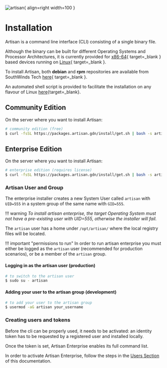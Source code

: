 ![artisan](../img/artisan.png){ align=right width=100 }

# Installation

Artisan is a command line interface (CLI) consisting of a single binary file.

Although the binary can be built for different Operating Systems and Processor Architectures, 
it is currently provided for [x86-64](https://en.wikipedia.org/wiki/X86-64){ target=_blank } based devices 
running on [Linux](https://en.wikipedia.org/wiki/Linux){ target=_blank }.

To install Artisan, both __debian__ and __rpm__ repositories are available
from SouthWinds Tech [here](https://packages.artisan.gdn){ target=_blank }.

An automated shell script is provided to facilitate the installation on any flavour of Linux [here](https://packages.artisan.gdn/install/get.sh){target=_blank}.

## Community Edition

On the server where you want to install Artisan:

```bash
# community edition (free)
$ curl -fsSL https://packages.artisan.gdn/install/get.sh | bash -s artisan_community
```

## Enterprise Edition

On the server where you want to install Artisan:

```bash
# enterprise edition (requires license)
$ curl -fsSL https://packages.artisan.gdn/install/get.sh | bash -s artisan_enterprise
```

### Artisan  User and Group

The enterprise installer creates a new System User called `artisan` with `UID=555` in a system group of the same name with `GID=555`.

!!! warning
    _To install artisan enterprise, the target Operating System must not have a pre-existing user with UID=555, otherwise the installer will fail._

The `artisan` user has a home under `/opt/artisan/` where the local registry files will be located.

!!! important "permissions to run"
    In order to run artisan enterprise you must either be logged as the `artisan` user (recommended for production scenarios), or be a member of the `artisan` group.

#### Logging in as the artisan user (production)

```bash
# to switch to the artisan user
$ sudo su - artisan
```

#### Adding your user to the artisan group (development)

```bash
# to add your user to the artisan group
$ usermod -aG artisan your_username
```

### Creating users and tokens

Before the cli can be properly used, it needs to be activated: an identity token has to be requested by a registered user
and installed locally.

Once the token is set, Artisan Enterprise enables its full command list.

In order to activate Artisan Enterprise, follow the steps in the [Users Section](users.md) of this documentation.
